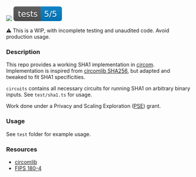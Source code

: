 ![](https://img.shields.io/badge/circom-2.0.3-lightgrey) ![](./test/report/badges/testReport.svg)

:warning: This is a WIP, with incomplete testing and unaudited code. Avoid production usage.

### Description

This repo provides a working SHA1 implementation in [circom](https://docs.circom.io/). Implementation is inspired from [circomlib SHA256](https://github.com/iden3/circomlib/tree/master/circuits/sha256), but adapted and tweaked to fit SHA1 specificities. 

`circuits` contains all necessary circuits for running SHA1 on arbitrary binary inputs. See `test/sha1.ts` for usage.

Work done under a Privacy and Scaling Exploration ([PSE](https://appliedzkp.org/)) grant.

### Usage

See `test` folder for example usage.

### Resources

- [circomlib](https://github.com/iden3/circomlib)
- [FIPS 180-4](https://csrc.nist.gov/publications/detail/fips/180/4/final)

